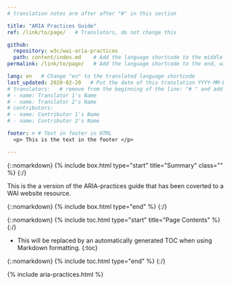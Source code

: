 ```yaml
---
# translation notes are after after "#" in this section

title: "ARIA Practices Guide"
ref: /link/to/page/   # Translators, do not change this

github:
  repository: w3c/wai-aria-practices
  path: content/index.md    # Add the language shortcode to the middle of the filename, for example: content/index.fr.md
permalink: /link/to/page/   # Add the language shortcode to the end, with no slash at end, for example: /link/to/page/fr

lang: en   # Change "en" to the translated language shortcode
last_updated: 2020-02-20   # Put the date of this translation YYYY-MM-DD (with month in the middle)
# translators:   # remove from the beginning of the line: "# " and add your name(s)
# - name: Translator 1's Name
# - name: Translator 2's Name
# contributors:
# - name: Contributor 1's Name
# - name: Contributor 2's Name

footer: > # Text in footer in HTML
  <p> This is the text in the footer </p>

---
```


{::nomarkdown}
{% include box.html type="start" title="Summary" class="" %}
{:/}

This is the a version of the ARIA-practices guide that has been coverted to a
WAI website resource.

{::nomarkdown}
{% include box.html type="end" %}
{:/}

{::nomarkdown}
{% include toc.html type="start" title="Page Contents" %}
{:/}

- This will be replaced by an automatically generated TOC when using Markdown formatting.
{:toc}

{::nomarkdown}
{% include toc.html type="end" %}
{:/}

{% include aria-practices.html %}
